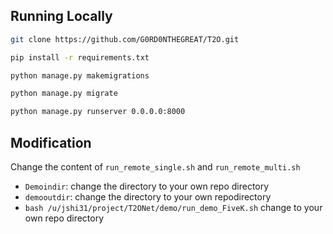 

## Running Locally

```bash
git clone https://github.com/G0RD0NTHEGREAT/T2O.git
```

```bash
pip install -r requirements.txt
```
```bash
python manage.py makemigrations
```

```bash
python manage.py migrate
```

```bash
python manage.py runserver 0.0.0.0:8000
```

## Modification

Change the content of `run_remote_single.sh` and `run_remote_multi.sh` 

- `Demoindir`: change the directory to your own repo directory
- `demooutdir`: change the directory to your own repodirectory
- `bash /u/jshi31/project/T2ONet/demo/run_demo_FiveK.sh` change to your own repo directory

